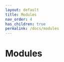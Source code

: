 ```yaml
---
layout: default
title: Modules
nav_order: 4
has_children: true
permalink: /docs/modules
---
```

# Modules

